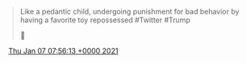 > Like a pedantic child, undergoing punishment for bad behavior by having a favorite toy repossessed \#Twitter \#Trump   
>   
> 👏

<img src="../../media/tweet.ico" width="12" /> [Thu Jan 07 07:56:13 +0000 2021](https://twitter.com/DromerDenker/status/1347089644228403200)